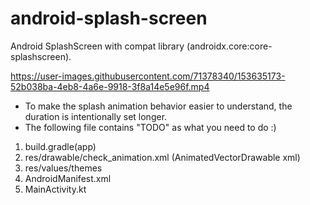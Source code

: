 # android-splash-screen
Android SplashScreen with compat library (androidx.core:core-splashscreen).

https://user-images.githubusercontent.com/71378340/153635173-52b038ba-4eb8-4a6e-9918-3f8a14e5e96f.mp4

* To make the splash animation behavior easier to understand, the duration is intentionally set longer.
* The following file contains "TODO" as what you need to do :)

1. build.gradle(app)
2. res/drawable/check_animation.xml (AnimatedVectorDrawable xml)
3. res/values/themes
4. AndroidManifest.xml
5. MainActivity.kt

